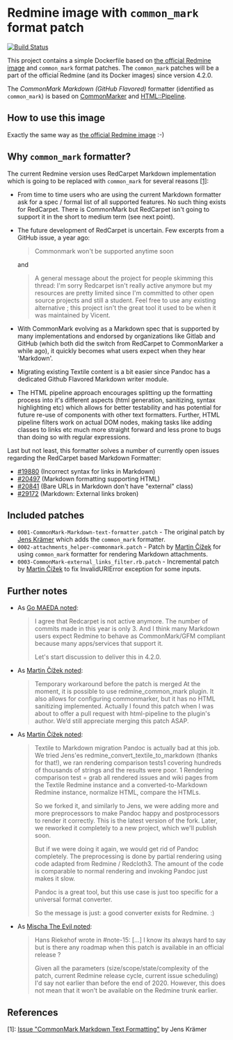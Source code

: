 # Redmine image with `common_mark` format patch

[![Build Status](https://travis-ci.com/orchitech/docker-redmine-gfm.svg?branch=master)](https://travis-ci.com/orchitech/docker-redmine-gfm)

This project contains a simple Dockerfile based on
[the official Redmine image](https://hub.docker.com/_/redmine) and `common_mark` format patches.
The `common_mark` patches will be a part of the official Redmine (and its Docker images) since version 4.2.0.

The *CommonMark Markdown (GitHub Flavored)* formatter (identified as `common_mark`) is based on
[CommonMarker](https://github.com/gjtorikian/commonmarker) and [HTML::Pipeline](https://github.com/jch/html-pipeline).

## How to use this image

Exactly the same way as [the official Redmine image](https://hub.docker.com/_/redmine) :-)

## Why `common_mark` formatter?

The current Redmine version uses RedCarpet Markdown implementation which is going to be replaced with
`common_mark` for several reasons [[1]](https://www.redmine.org/issues/32424):

- From time to time users who are using the current Markdown formatter ask for a spec / formal list of all
  supported features. No such thing exists for RedCarpet. There is CommonMark but RedCarpet isn't going
  to support it in the short to medium term (see next point).
- The future development of RedCarpet is uncertain. Few excerpts from a GitHub issue, a year ago:
  > Commonmark won't be supported anytime soon

  and

  > A general message about the project for people skimming this thread: I'm sorry Redcarpet isn't really
  active anymore but my resources are pretty limited since I'm committed to other open source projects and
  still a student. Feel free to use any existing alternative ; this project isn't the great tool it used
  to be when it was maintained by Vicent.
- With CommonMark evolving as a Markdown spec that is supported by many implementations and endorsed by
  organizations like Gitlab and GitHub (which both did the switch from RedCarpet to CommonMarker a while
  ago), it quickly becomes what users expect when they hear 'Markdown'.
- Migrating existing Textile content is a bit easier since Pandoc has a dedicated Github Flavored
  Markdown writer module.
- The HTML pipeline approach encourages splitting up the formatting process into it's different aspects
  (html generation, sanitizing, syntax highlighting etc) which allows for better testability and has
  potential for future re-use of components with other text formatters. Further, HTML pipeline filters
  work on actual DOM nodes, making tasks like adding classes to links etc much more straight forward
  and less prone to bugs than doing so with regular expressions.

Last but not least, this formatter solves a number of currently open issues regarding the RedCarpet
based Markdown Formatter:
- [#19880](https://redmine.org/issues/19880) (Incorrect syntax for links in Markdown)
- [#20497](https://redmine.org/issues/20497) (Markdown formatting supporting HTML)
- [#20841](https://redmine.org/issues/20841) (Bare URLs in Markdown don't have "external" class)
- [#29172](https://redmine.org/issues/29172) (Markdown: External links broken)

## Included patches

- `0001-CommonMark-Markdown-text-formatter.patch` - The original patch by [Jens Krämer](https://github.com/jkraemer) which adds the `common_mark` formatter.
- `0002-attachments_helper-commonmark.patch` - Patch by [Martin Čížek](https://github.com/martincizek) for using `common_mark` formatter for rendering Markdown attachments.
- `0003-CommonMark-external_links_filter.rb.patch` - Incremental patch by [Martin Čížek](https://github.com/martincizek) to fix InvalidURIError exception for some inputs.

## Further notes

- As [Go MAEDA noted](https://www.redmine.org/issues/32424#note-7):
  > I agree that Redcarpet is not active anymore. The number of commits made in this year is only 3. And I
  think many Markdown users expect Redmine to behave as CommonMark/GFM compliant because many apps/services
  that support it.
  >
  > Let's start discussion to deliver this in 4.2.0.
- As [Martin Čížek noted](https://www.redmine.org/issues/32424#note-10):
  > Temporary workaround before the patch is merged
  At the moment, it is possible to use redmine_common_mark plugin. It also allows for configuring
  commonmarker, but it has no HTML sanitizing implemented. Actually I found this patch when I was about to
  offer a pull request with html-pipeline to the plugin's author.
  We’d still appreciate merging this patch ASAP.
- As [Martin Čížek noted](https://www.redmine.org/issues/32424#note-13):
  > Textile to Markdown migration
  Pandoc is actually bad at this job. We tried Jens'es redmine_convert_textile_to_markdown (thanks for that!),
  we ran rendering comparison tests1 covering hundreds of thousands of strings and the results were poor.
  1 Rendering comparison test = grab all rendered issues and wiki pages from the Textile Redmine instance
  and a converted-to-Markdown Redmine instance, normalize HTML, compare the HTMLs.
  >
  > So we forked it, and similarly to Jens, we were adding more and more preprocessors to make Pandoc happy
  and postprocessors to render it correctly. This is the latest version of the fork. Later, we reworked it
  completely to a new project, which we'll publish soon.
  >
  > But if we were doing it again, we would get rid of Pandoc completely. The preprocessing is done by partial
  rendering using code adapted from Redmine / Redcloth3. The amount of the code is comparable to normal
  rendering and invoking Pandoc just makes it slow.
  >
  > Pandoc is a great tool, but this use case is just too specific for a universal format converter.
  >
  > So the message is just: a good converter exists for Redmine. :)
- As [Mischa The Evil noted](https://www.redmine.org/issues/32424#note-16):
  > Hans Riekehof wrote in #note-15:
  [...] I know its always hard to say but is there any roadmap when this patch is available in an official release ?
  > 
  > Given all the parameters (size/scope/state/complexity of the patch, current Redmine release cycle, current issue
  scheduling) I'd say not earlier than before the end of 2020. However, this does not mean that it won't be
  available on the Redmine trunk earlier.

## References

[1]: [Issue "CommonMark Markdown Text Formatting"](https://www.redmine.org/issues/32424) by Jens Krämer
